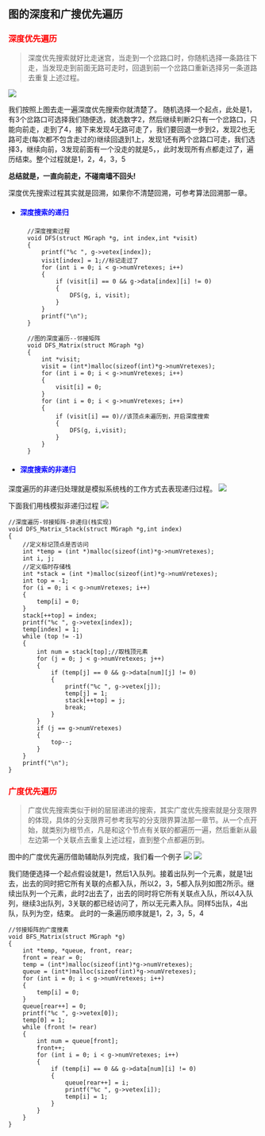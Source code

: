 ## 图的深度和广搜优先遍历

<h3 style = "color:red">深度优先遍历</h3>

> 深度优先搜索就好比走迷宫，当走到一个岔路口时，你随机选择一条路往下走，当发现走到前面无路可走时，回退到前一个岔路口重新选择另一条道路去重复上述过程。

![](image/dfs2.jpg)

我们按照上图去走一遍深度优先搜索你就清楚了。
随机选择一个起点，此处是1，有3个岔路口可选择我们随便选，就选数字2，然后继续判断2只有一个岔路口，只能向前走，走到了4，接下来发现4无路可走了，我们要回退一步到2，发现2也无路可走(每次都不包含走过的)继续回退到1上，发现1还有两个岔路口可走，我们选择3，继续向前，3发现前面有一个没走的就是5，，此时发现所有点都走过了，遍历结束。整个过程就是1，2，4，3，5

**总结就是，一直向前走，不碰南墙不回头!**


深度优先搜索过程其实就是回溯，如果你不清楚回溯，可参考算法回溯那一章。

+ <h4 style = "color:blue">深度搜索的递归</h4>

		//深度搜索过程
		void DFS(struct MGraph *g, int index,int *visit)
		{
			printf("%c ", g->vetex[index]);
			visit[index] = 1;//标记走过了
			for (int i = 0; i < g->numVretexes; i++)
			{
				if (visit[i] == 0 && g->data[index][i] != 0)
				{
					DFS(g, i, visit);
				}
			}
			printf("\n");
		}

		//图的深度遍历--邻接矩阵
		void DFS_Matrix(struct MGraph *g)
		{
			int *visit;
			visit = (int*)malloc(sizeof(int)*g->numVretexes);
			for (int i = 0; i < g->numVretexes; i++)
			{
				visit[i] = 0;
			}
			for (int i = 0; i < g->numVretexes; i++)
			{
				if (visit[i] == 0)//该顶点未遍历到，开启深度搜索
				{
					DFS(g, i,visit);
				}
			}
		}
	


+ <h4 style = "color:blue">深度搜索的非递归</h4>

深度遍历的非递归处理就是模拟系统栈的工作方式去表现递归过程。
![](image/dfs1.jpg)

下面我们用栈模拟非递归过程
![](image/dfs3.jpg)

	//深度遍历-邻接矩阵-非递归(栈实现)
	void DFS_Matrix_Stack(struct MGraph *g,int index)
	{
		//定义标记顶点是否访问
		int *temp = (int *)malloc(sizeof(int)*g->numVretexes);
		int i, j;
		//定义临时存储栈
		int *stack = (int *)malloc(sizeof(int)*g->numVretexes);
		int top = -1;
		for (i = 0; i < g->numVretexes; i++)
		{
			temp[i] = 0;
		}
		stack[++top] = index;
		printf("%c ", g->vetex[index]);
		temp[index] = 1;
		while (top != -1)
		{
			int num = stack[top];//取栈顶元素
			for (j = 0; j < g->numVretexes; j++)
			{
				if (temp[j] == 0 && g->data[num][j] != 0)
				{
					printf("%c ", g->vetex[j]);
					temp[j] = 1;
					stack[++top] = j;
					break;
				}
			}
			if (j == g->numVretexes)
			{
				top--;
			}
		}
		printf("\n");
	}
	

<h3 style = "color:red">广度优先遍历</h3>

> 广度优先搜索类似于树的层层递进的搜索，其实广度优先搜索就是分支限界的体现，具体的分支限界可参考我写的分支限界算法那一章节。从一个点开始，就类别为根节点，凡是和这个节点有关联的都遍历一遍，然后重新从最左边第一个关联点去重复上述过程，直到整个点都遍历到。

图中的广度优先遍历借助辅助队列完成，我们看一个例子
![](image/dfs2.jpg)
![](image/bfs.jpg)

我们随便选择一个起点假设就是1，然后1入队列。接着出队列一个元素，就是1出去，出去的同时把它所有关联的点都入队，所以2，3，5都入队列如图2所示。继续出队列一个元素，此时2出去了，出去的同时将它所有关联点入队，所以4入队列，继续3出队列，3关联的都已经访问了，所以无元素入队。同样5出队，4出队，队列为空，结束。
此时的一条遍历顺序就是1，2，3，5，4
	
	//邻接矩阵的广度搜素
	void BFS_Matrix(struct MGraph *g)
	{
		int *temp, *queue, front, rear;
		front = rear = 0;
		temp = (int*)malloc(sizeof(int)*g->numVretexes);
		queue = (int*)malloc(sizeof(int)*g->numVretexes);
		for (int i = 0; i < g->numVretexes; i++)
		{
			temp[i] = 0;
		}
		queue[rear++] = 0;
		printf("%c ", g->vetex[0]);
		temp[0] = 1;
		while (front != rear)
		{
			int num = queue[front];
			front++;
			for (int i = 0; i < g->numVretexes; i++)
			{
				if (temp[i] == 0 && g->data[num][i] != 0)
				{
					queue[rear++] = i;
					printf("%c ", g->vetex[i]);
					temp[i] = 1;
				}
			}
		}
	}